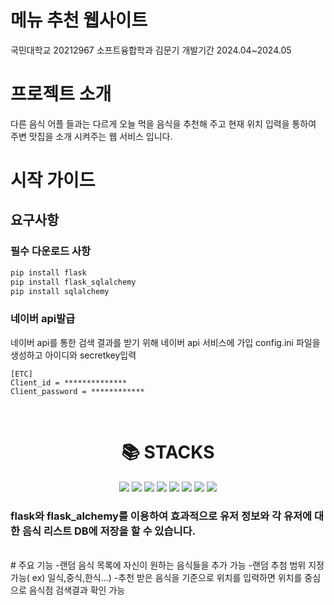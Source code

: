<h1>메뉴 추천 웹사이트</h1>
국민대학교 20212967 소프트융합학과 김문기
개발기간 2024.04~2024.05

</br>

<h1>프로젝트 소개</h1>
다른 음식 어플 들과는 다르게 오늘 먹을 음식을 추천해 주고 현재 위치 입력을 통하여 주변 맛집을 소개 시켜주는 웹 서비스 입니다.
</br>

# 시작 가이드
## 요구사항

### 필수 다운로드 사항
```python
pip install flask
pip install flask_sqlalchemy
pip install sqlalchemy
```

### 네이버 api발급
네이버 api를 통한 검색 결과를 받기 위해 네이버 api 서비스에 가입
config.ini 파일을 생성하고 아이디와 secretkey입력
```
[ETC]
Client_id = **************
Client_password = ************
```
</br>
<div align=center><h1>📚 STACKS</h1>
<img src="https://img.shields.io/badge/python-3776AB?style=for-the-badge&logo=python&logoColor=white">
<img src="https://img.shields.io/badge/html5-E34F26?style=for-the-badge&logo=html5&logoColor=white"> 
<img src="https://img.shields.io/badge/css-1572B6?style=for-the-badge&logo=css3&logoColor=white"> 
<img src="https://img.shields.io/badge/javascript-F7DF1E?style=for-the-badge&logo=javascript&logoColor=black">
<img src="https://img.shields.io/badge/flask-000000?style=for-the-badge&logo=flask&logoColor=white">
<img src="https://img.shields.io/badge/github-181717?style=for-the-badge&logo=github&logoColor=white">
<img src="https://img.shields.io/badge/git-F05032?style=for-the-badge&logo=git&logoColor=white">
<img src="https://img.shields.io/badge/fontawesome-339AF0?style=for-the-badge&logo=fontawesome&logoColor=white">
</div>

### flask와 flask_alchemy를 이용하여 효과적으로 유저 정보와 각 유저에 대한 음식 리스트 DB에 저장을 할 수 있습니다.
</br>
# 주요 기능
-랜덤 음식 목록에 자신이 원하는 음식들을 추가 가능
-랜덤 추첨 범위 지정 가능( ex) 일식,중식,한식...)
-추천 받은 음식을 기준으로 위치를 입력하면 위치를 중심으로 음식점 검색결과 확인 가능
